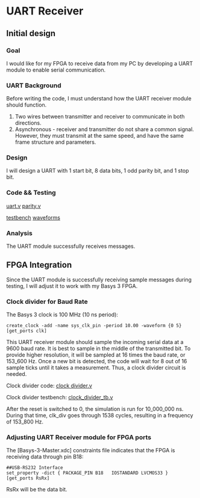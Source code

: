 # UART Receiver

## Initial design

### Goal
I would like for my FPGA to receive data from my PC by developing a UART module to enable serial communication.

### UART Background
Before writing the code, I must understand how the UART receiver module should function.

1. Two wires between transmitter and receiver to communicate in both directions.
2. Asynchronous - receiver and transmitter do not share a common signal. However, they must transmit at the same speed, and have the same frame structure and parameters.

### Design
I will design a UART with 1 start bit, 8 data bits, 1 odd parity bit, and 1 stop bit.

### Code && Testing
[uart.v](https://github.com/coolnikitav/nikitas-notebook/blob/main/engineering/serial-uart/uart.v) [parity.v](https://github.com/coolnikitav/nikitas-notebook/blob/main/engineering/serial-uart/parity.v)

[testbench](https://github.com/coolnikitav/nikitas-notebook/blob/main/engineering/serial-uart/uart_tb.v)  [waveforms](https://github.com/coolnikitav/nikitas-notebook/blob/main/engineering/serial-uart/uart_tb_waveform.md)

### Analysis
The UART module successfully receives messages.

## FPGA Integration

Since the UART module is successfully receiving sample messages during testing, I will adjust it to work with my Basys 3 FPGA.

### Clock divider for Baud Rate

The Basys 3 clock is 100 MHz (10 ns period): 
```
create_clock -add -name sys_clk_pin -period 10.00 -waveform {0 5} [get_ports clk]
```
This UART receiver module should sample the incoming serial data at a 9600 baud rate. It is best to sample in the middle of the transmitted bit. To provide higher resolution, it will be sampled at 16 times the baud rate, or 153_600 Hz. Once a new bit is detected, the code will wait for 8 out of 16 sample ticks until it takes a measurement. Thus, a clock divider circuit is needed.

Clock divider code: [clock divider.v](https://github.com/coolnikitav/nikitas-notebook/blob/main/engineering/serial-uart-receiver/clock_divider.v)

Clock divider testbench: [clock_divider_tb.v](https://github.com/coolnikitav/nikitas-notebook/blob/main/engineering/serial-uart-receiver/clock_divider_tb.v)

After the reset is switched to 0, the simulation is run for 10_000_000 ns. During that time, clk_div goes through 1538 cycles, resulting in a frequency of 153_800 Hz.

### Adjusting UART Receiver module for FPGA ports

The [Basys-3-Master.xdc] constraints file indicates that the FPGA is receiving data through pin B18:
```
##USB-RS232 Interface
set_property -dict { PACKAGE_PIN B18   IOSTANDARD LVCMOS33 } [get_ports RsRx]
```
RsRx will be the data bit.

